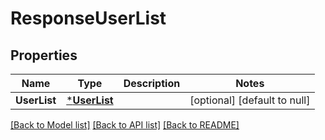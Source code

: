# ResponseUserList

## Properties
Name | Type | Description | Notes
------------ | ------------- | ------------- | -------------
**UserList** | [***UserList**](UserList.md) |  | [optional] [default to null]

[[Back to Model list]](../README.md#documentation-for-models) [[Back to API list]](../README.md#documentation-for-api-endpoints) [[Back to README]](../README.md)


